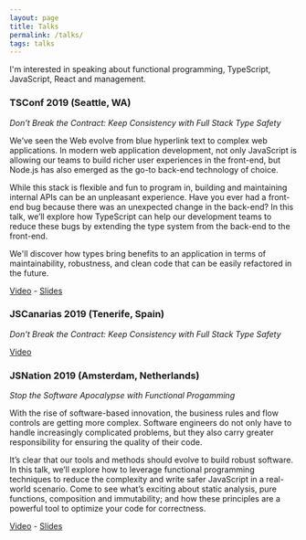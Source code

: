 ```yaml
---
layout: page
title: Talks
permalink: /talks/
tags: talks
---
```


I'm interested in speaking about functional programming, TypeScript, JavaScript, React and management.

### TSConf 2019 (Seattle, WA)
*Don't Break the Contract: Keep Consistency with Full Stack Type Safety*

We’ve seen the Web evolve from blue hyperlink text to complex web applications. In modern web application development, not only JavaScript is allowing our teams to build richer user experiences in the front-end, but Node.js has also emerged as the go-to back-end technology of choice.

While this stack is flexible and fun to program in, building and maintaining internal APIs can be an unpleasant experience. Have you ever had a front-end bug because there was an unexpected change in the back-end? In this talk, we’ll explore how TypeScript can help our development teams to reduce these bugs by extending the type system from the back-end to the front-end.

We'll discover how types bring benefits to an application in terms of maintainability, robustness, and clean code that can be easily refactored in the future.

[Video](https://www.youtube.com/watch?v=8bLYoLBhNI0) - [Slides](https://speakerdeck.com/flandrade/tsconf-2019-dont-break-the-contract-keep-consistency-with-full-stack-type-safety?slide=13)

### JSCanarias 2019 (Tenerife, Spain)
*Don't Break the Contract: Keep Consistency with Full Stack Type Safety*

[Video](https://www.youtube.com/watch?v=mg6CwwY8gqA)

### JSNation 2019 (Amsterdam, Netherlands)
*Stop the Software Apocalypse with Functional Progamming*

With the rise of software-based innovation, the business rules and flow controls are getting more complex. Software engineers do not only have to handle increasingly complicated problems, but they also carry greater responsibility for ensuring the quality of their code.

It’s clear that our tools and methods should evolve to build robust software. In this talk, we’ll explore how to leverage functional programming techniques to reduce the complexity and write safer JavaScript in a real-world scenario. Come to see what’s exciting about static analysis, pure functions, composition and immutability; and how these principles are a powerful tool to optimize your code for correctness.

[Video](https://www.youtube.com/watch?v=7IJqO4Kkm7c) - [Slides](https://speakerdeck.com/flandrade/jsnation-2019-stop-the-software-apocalypse-with-functional-programming)
